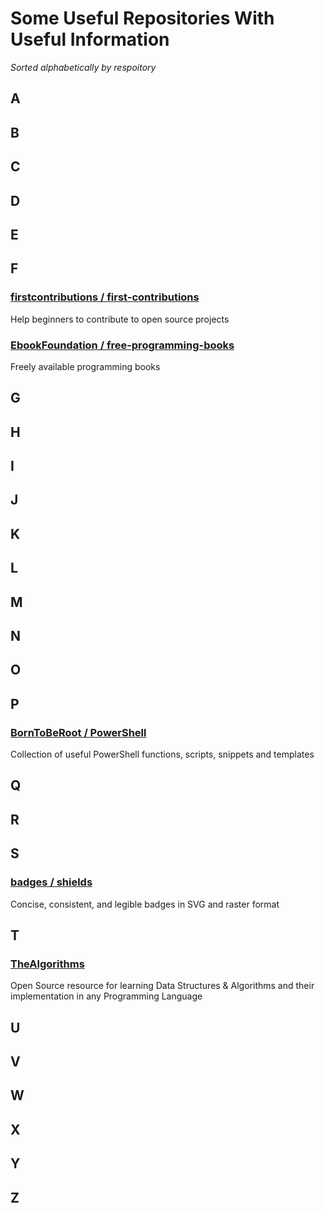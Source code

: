 # Some Useful Repositories With Useful Information

*Sorted alphabetically by respoitory*

## A

## B

## C

## D

## E

## F

### [firstcontributions / first-contributions](https://github.com/firstcontributions/first-contributions)

Help beginners to contribute to open source projects

### [EbookFoundation / free-programming-books](https://github.com/EbookFoundation/free-programming-books)

Freely available programming books

## G

## H

## I

## J

## K

## L

## M

## N

## O

## P

### [BornToBeRoot / PowerShell](https://github.com/BornToBeRoot/PowerShell)

Collection of useful PowerShell functions, scripts, snippets and templates

## Q

## R

## S

### [badges / shields](https://github.com/badges/shields)

Concise, consistent, and legible badges in SVG and raster format

## T

### [TheAlgorithms](https://github.com/TheAlgorithms)

Open Source resource for learning Data Structures & Algorithms and their implementation in any Programming Language

## U

## V

## W

## X

## Y

## Z
